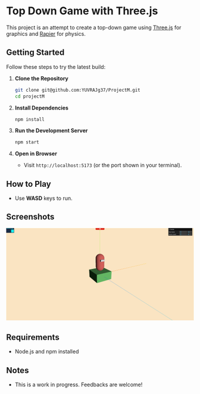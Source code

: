 # Top Down Game with Three.js

This project is an attempt to create a top-down game using [Three.js](https://threejs.org/) for graphics and [Rapier](https://rapier.rs/) for physics.

## Getting Started

Follow these steps to try the latest build:

1. **Clone the Repository**

   ```bash
   git clone git@github.com:YUVRAJg37/ProjectM.git
   cd projectM
   ```

2. **Install Dependencies**

   ```bash
   npm install
   ```

3. **Run the Development Server**

   ```bash
   npm start
   ```

4. **Open in Browser**
   - Visit `http://localhost:5173` (or the port shown in your terminal).

## How to Play

- Use **WASD** keys to run.

## Screenshots

![Movement and Camera](./screenshots/1_movement_camera.png)

## Requirements

- Node.js and npm installed

## Notes

- This is a work in progress. Feedbacks are welcome!
